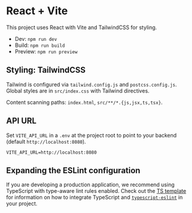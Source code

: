 # React + Vite

This project uses React with Vite and TailwindCSS for styling.

- Dev: `npm run dev`
- Build: `npm run build`
- Preview: `npm run preview`

## Styling: TailwindCSS
Tailwind is configured via `tailwind.config.js` and `postcss.config.js`.
Global styles are in `src/index.css` with Tailwind directives.

Content scanning paths: `index.html`, `src/**/*.{js,jsx,ts,tsx}`.

## API URL
Set `VITE_API_URL` in a `.env` at the project root to point to your backend (default `http://localhost:8080`).

```env
VITE_API_URL=http://localhost:8080
```

## Expanding the ESLint configuration

If you are developing a production application, we recommend using TypeScript with type-aware lint rules enabled. Check out the [TS template](https://github.com/vitejs/vite/tree/main/packages/create-vite/template-react-ts) for information on how to integrate TypeScript and [`typescript-eslint`](https://typescript-eslint.io) in your project.
